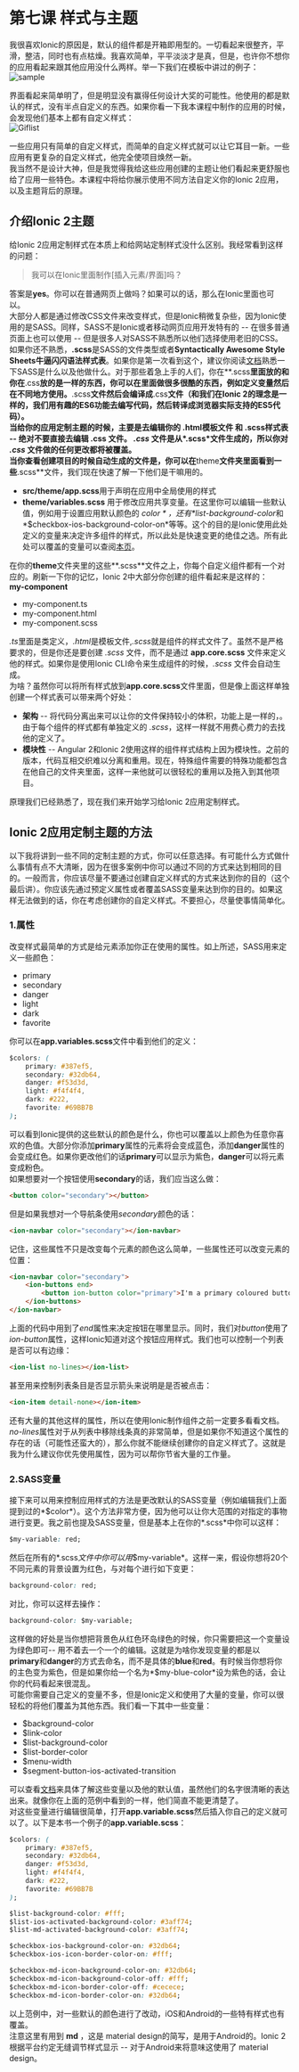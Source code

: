 # 第七课 样式与主题
  
我很喜欢Ionic的原因是，默认的组件都是开箱即用型的。一切看起来很整齐，平滑，整洁，同时也有点枯燥。我喜欢简单，平平淡淡才是真，但是，也许你不想你的应用看起来跟其他应用没什么两样。举一下我们在模板中讲过的例子：  
![sample](/imgs/1.6.1.jpg)  
  
界面看起来简单明了，但是明显没有赢得任何设计大奖的可能性。他使用的都是默认的样式，没有半点自定义的东西。如果你看一下我本课程中制作的应用的时候，会发现他们基本上都有自定义样式：  
![Giflist](/imgs/1.7.1.jpg)  
  
一些应用只有简单的自定义样式，而简单的自定义样式就可以让它耳目一新。一些应用有更复杂的自定义样式，他完全使项目焕然一新。  
我当然不是设计大神，但是我觉得我给这些应用创建的主题让他们看起来更舒服也给了应用一些特色。本课程中将给你展示使用不同方法自定义你的Ionic 2应用， 以及主题背后的原理。  

## 介绍Ionic 2主题
给Ionic 2应用定制样式在本质上和给网站定制样式没什么区别。我经常看到这样的问题：
> 我可以在Ionic里面制作[插入元素/界面]吗？

答案是**yes**。你可以在普通网页上做吗？如果可以的话，那么在Ionic里面也可以。  
大部分人都是通过修改CSS文件来改变样式，但是Ionic稍微复杂些，因为Ionic使用的是SASS。同样，SASS不是Ionic或者移动网页应用开发特有的 -- 在很多普通页面上也可以使用 -- 但是很多人对SASS不熟悉所以他们选择使用老旧的CSS。  
如果你还不熟悉，**.scss**是SASS的文件类型或者**Syntactically Awesome Style Sheets牛逼闪闪语法样式表**。如果你是第一次看到这个，建议你阅读[文档](http://sass-lang.com/)熟悉一下SASS是什么以及他做什么。对于那些着急上手的人们，你在**.scss**里面放的和你在**.css**放的是一样的东西，你可以在里面做很多很酷的东西，例如定义变量然后在不同地方使用。**.scss**文件然后会编译成**.css**文件（和我们在Ionic 2的理念是一样的，我们用有趣的ES6功能去编写代码，然后转译成浏览器实际支持的ES5代码）。  
当给你的应用定制主题的时候，主要是去编辑你的 **.html**模板文件 和 **.scss**样式表 -- **绝对不要**直接去编辑 **.css** 文件。 *.css* 文件是从*.scss*文件生成的，所以你对 *.css* 文件做的任何更改都将被覆盖。  
当你查看创建项目的时候自动生成的文件是，你可以在**theme**文件夹里面看到一些**.scss**文件，我们现在快速了解一下他们是干嘛用的。  
* **src/theme/app.scss**用于声明在应用中全局使用的样式
* **theme/variables.scss** 用于修改应用共享变量。在这里你可以编辑一些默认值，例如用于设置应用默认颜色的 *$color*，还有*$list-background-color*和*$checkbox-ios-background-color-on*等等。这个的目的是Ionic使用此处定义的变量来决定许多组件的样式，所以此处是快速变更的绝佳之选。所有此处可以覆盖的变量可以查阅[本页](http://ionicframework.com/docs/theming/overriding-ionic-variables/)。
  
在你的**theme**文件夹里的这些**.scss**文件之上，你每个自定义组件都有一个对应的。刷新一下你的记忆，Ionic 2中大部分你创建的组件看起来是这样的：  
**my-component**
* my-component.ts
* my-component.html
* my-component.scss
  
*.ts*里面是类定义，*.html*是模板文件,*.scss*就是组件的样式文件了。虽然不是严格要求的，但是你还是要创建 *.scss* 文件，而不是通过 **app.core.scss** 文件来定义他的样式。如果你是使用Ionic CLI命令来生成组件的时候，*.scss* 文件会自动生成。  
为啥？虽然你可以将所有样式放到**app.core.scss**文件里面，但是像上面这样单独创建一个样式表可以带来两个好处：
* **架构** -- 将代码分离出来可以让你的文件保持较小的体积，功能上是一样的，。由于每个组件的样式都有单独定义的 *.scss*，这样一样就不用费心费力的去找他的定义了。
* **模块性** -- Angular 2和Ionic 2使用这样的组件样式结构上因为模块性。之前的版本，代码互相交织难以分离和重用。现在，特殊组件需要的特殊功能都包含在他自己的文件夹里面，这样一来他就可以很轻松的重用以及拖入到其他项目。

原理我们已经熟悉了，现在我们来开始学习给Ionic 2应用定制样式。

## Ionic 2应用定制主题的方法
以下我将讲到一些不同的定制主题的方式，你可以任意选择。有可能什么方式做什么事情有点不大清晰，因为在很多案例中你可以通过不同的方式来达到相同的目的。一般而言，你应该尽量不要通过创建自定义样式的方式来达到你的目的（这个最后讲）。你应该先通过预定义属性或者覆盖SASS变量来达到你的目的。如果这样无法做到的话，你在考虑创建你的自定义样式。不要担心，尽量使事情简单化。  

### 1.属性
改变样式最简单的方式是给元素添加你正在使用的属性。如上所述，SASS用来定义一些颜色：
*  primary
* secondary
* danger
* light
* dark
* favorite

你可以在**app.variables.scss**文件中看到他们的定义：
```css
$colors: (
    primary: #387ef5,
    secondary: #32db64,
    danger: #f53d3d,
    light: #f4f4f4,
    dark: #222,
    favorite: #69BB7B
);
```
可以看到Ionic提供的这些默认的颜色是什么，你也可以覆盖以上颜色为任意你喜欢的色值。大部分你添加**primary**属性的元素将会变成蓝色，添加**danger**属性的会变成红色。如果你更改他们的话**primary**可以显示为紫色，**danger**可以将元素变成粉色。  
如果想要对一个按钮使用**secondary**的话，我们应当这么做：
```html
<button color="secondary"></button>
```
但是如果我想对一个导航条使用*secondary*颜色的话：
```html
<ion-navbar color="secondary"></ion-navbar>
```
记住，这些属性不只是改变每个元素的颜色这么简单，一些属性还可以改变元素的位置：
```html
<ion-navbar color="secondary">
    <ion-buttons end>
        <button ion-button color="primary">I'm a primary coloured button in the end position of the nav bar</button>
    </ion-buttons>
</ion-navbar>
```
上面的代码中用到了*end*属性来决定按钮在哪里显示。同时，我们对*button*使用了*ion-button*属性，这样Ionic知道对这个按钮应用样式。我们也可以控制一个列表是否可以有边缘：
```html
<ion-list no-lines></ion-list>
```
甚至用来控制列表条目是否显示箭头来说明是是否被点击：
```html
<ion-item detail-none></ion-item>
```
还有大量的其他这样的属性，所以在使用Ionic制作组件之前一定要多看看文档。*no-lines*属性对于从列表中移除线条真的非常简单，但是如果你不知道这个属性的存在的话（可能性还蛮大的），那么你就不能继续创建你的自定义样式了。这就是我为什么建议你优先使用属性，因为可以帮你节省大量的工作量。  

### 2.SASS变量
接下来可以用来控制应用样式的方法是更改默认的SASS变量（例如编辑我们上面提到过的*$color*）。这个方法非常方便，因为他可以让你大范围的对指定的事物进行变更。我之前也提及SASS变量，但是基本上在你的*.scss*中你可以这样：
```css
$my-variable: red;
```
然后在所有的*.scss*文件中你可以用*$my-variable*。这样一来，假设你想将20个不同元素的背景设置为红色，与对每个进行如下变更：
```css
background-color: red;
```
对比，你可以这样去操作：
```css
background-color: $my-variable;
```
这样做的好处是当你想把背景色从红色环岛绿色的时候，你只需要把这一个变量设为绿色即可-- 用不着去一个一个的编辑。这就是为啥你发现变量的都是以**primary**和**danger**的方式去命名，而不是具体的**blue**和**red**。有时候当你想将你的主色变为紫色，但是如果你给一个名为*$my-blue-color*设为紫色的话，会让你的代码看起来很混乱。  
可能你需要自己定义的变量不多，但是Ionic定义和使用了大量的变量，你可以很轻松的将他们覆盖为其他东西。我们看一下其中一些变量：
* $background-color
* $link-color
* $list-background-color
* $list-border-color
* $menu-width
* $segment-button-ios-activated-transition

可以查看[文档](http://ionicframework.com/docs/theming/overriding-ionic-variables/)来具体了解这些变量以及他的默认值，虽然他们的名字很清晰的表达出来。就像你在上面的范例中看到的一样，他们简直不能更清楚了。  
对这些变量进行编辑很简单，打开**app.variable.scss**然后插入你自己的定义就可以了。以下是本书一个例子的**app.variable.scss**：
```css
$colors: (
    primary: #387ef5,
    secondary: #32db64,
    danger: #f53d3d,
    light: #f4f4f4,
    dark: #222,
    favorite: #69BB7B
);

$list-background-color: #fff;
$list-ios-activated-background-color: #3aff74;
$list-md-activated-background-color: #3aff74;

$checkbox-ios-background-color-on: #32db64;
$checkbox-ios-icon-border-color-on: #fff;

$checkbox-md-icon-background-color-on: #32db64;
$checkbox-md-icon-background-color-off: #fff;
$checkbox-md-icon-border-color-off: #cecece;
$checkbox-md-icon-border-color-on: #32db64;
```
以上范例中，对一些默认的颜色进行了改动，iOS和Android的一些特有样式也有覆盖。  
注意这里有用到 **md** ，这是 material design的简写，是用于Android的。Ionic 2根据平台约定无缝调节样式显示 -- 对于Android来将意味这使用了 material design。  
